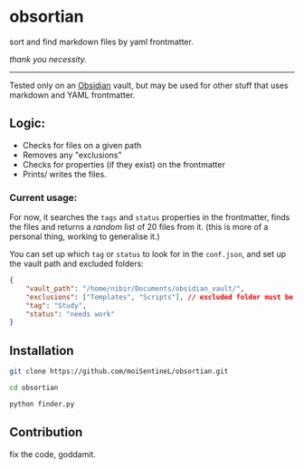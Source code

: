 # obsortian

<div align-items="center">

<p>sort and find markdown files by yaml frontmatter.</p>
<p><i>thank you necessity.</i></p>
</div>

---

Tested only on an [Obsidian](https://obsidian.md) vault, but may be used for other stuff that uses markdown and YAML frontmatter.

## Logic:
- Checks for files on a given path
- Removes any "exclusions"
- Checks for properties (if they exist) on the frontmatter
- Prints/ writes the files.

### Current usage:
For now, it searches the `tags` and `status` properties in the frontmatter, finds the files and returns a *random* list of 20 files from it. (this is more of a personal thing, working to generalise it.)

You can set up which `tag` or `status` to look for in the `conf.json`, and set up the vault path and excluded folders:

```json
{
    "vault_path": "/home/nibir/Documents/obsidian_vault/",
    "exclusions": ["Templates", "Scripts"], // excluded folder must be in array
    "tag": "Study",
    "status": "needs work"
}
```

## Installation

```bash
git clone https://github.com/moiSentineL/obsortian.git

cd obsortian

python finder.py
```

## Contribution

fix the code, goddamit.

